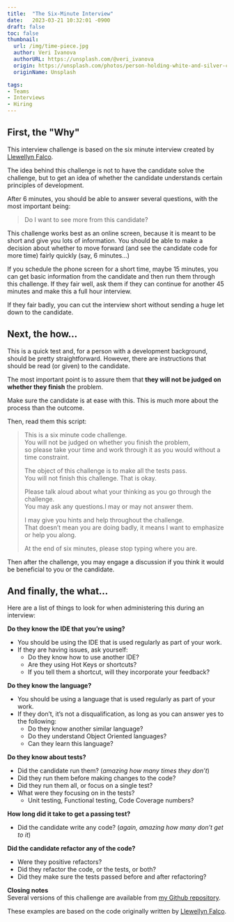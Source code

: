 ```yaml
---
title:  "The Six-Minute Interview"
date:   2023-03-21 10:32:01 -0900
draft: false
toc: false
thumbnail:
  url: /img/time-piece.jpg
  author: Veri Ivanova
  authorURL: https://unsplash.com/@veri_ivanova
  origin: https://unsplash.com/photos/person-holding-white-and-silver-colored-pocket-watch-p3Pj7jOYvnM
  originName: Unsplash

tags:
- Teams
- Interviews
- Hiring
---
```


## First, the "Why"

This interview challenge is based on the six minute interview created by [Llewellyn Falco][Llewellyn-Falco-GitHub].

The idea behind this challenge is not to have the candidate solve the challenge, but to get an idea of whether the candidate understands certain principles of development.

After 6 minutes, you should be able to answer several questions, with the most important being:

>Do I want to see more from this candidate?

This challenge works best as an online screen, because it is meant to be short and give you lots of information. You should be able to make a decision about whether to move forward (and see the candidate code for more time) fairly quickly (say, 6 minutes…)

If you schedule the phone screen for a short time, maybe 15 minutes, you can get basic information from the candidate and then run them through this challenge. If they fair well, ask them if they can continue for another 45 minutes and make this a full hour interview.

If they fair badly, you can cut the interview short without sending a huge let down to the candidate.


## Next, the how…

This is a quick test and, for a person with a development background, should be pretty straightforward. However, there are instructions that should be read (or given) to the candidate.

The most important point is to assure them that **they will not be judged on whether they finish** the problem.

Make sure the candidate is at ease with this. This is much more about the process than the outcome.

Then, read them this script:

>   This is a six minute code challenge.  
>   You will not be judged on whether you finish the problem,  
>   so please take your time and work through it as you would without a time constraint.
>
>   The object of this challenge is to make all the tests pass.   
>   You will not finish this challenge. That is okay.
>
>   Please talk aloud about what your thinking as you go through the challenge.   
>   You may ask any questions.I may or may not answer them.
>
>   I may give you hints and help throughout the challenge.   
>   That doesn’t mean you are doing badly, it means I want to emphasize or help you along.
>
>   At the end of six minutes, please stop typing where you are.

Then after the challenge, you may engage a discussion if you think it would be beneficial to you or the candidate.


## And finally, the what…

Here are a list of things to look for when administering this during an interview:

**Do they know the IDE that you’re using?**

- You should be using the IDE that is used regularly as part of your
  work.
- If they are having issues, ask yourself:
    -    Do they know how to use another IDE?
    - Are they using Hot Keys or shortcuts?
    - If you tell them a shortcut, will they incorporate your feedback?

**Do they know the language?**

- You should be using a language that is used regularly as part of your work.
- If they don’t, it’s not a disqualification, as long as you can answer yes to the following:
    - Do they know another similar language?
    - Do they understand Object Oriented languages?
    - Can they learn this language?

**Do they know about tests?**
- Did the candidate run them? (*amazing how many times they don’t*)
- Did they run them before making changes to the code?
- Did they run them all, or focus on a single test?
- What were they focusing on in the tests?
    - Unit testing, Functional testing, Code Coverage numbers?

**How long did it take to get a passing test?**
- Did the candidate write any code? (*again, amazing how many don’t get to it*)

**Did the candidate refactor any of the code?**
- Were they positive refactors?
- Did they refactor the code, or the tests, or both?
- Did they make sure the tests passed before and after refactoring?

**Closing notes**  
Several versions of this challenge are available from [my Github repository][My-GitHub].

These examples are based on the code originally written by [Llewellyn Falco][Llewellyn-Falco-GitHub].

[Llewellyn-Falco-GitHub]:https://github.com/isidore
[My-GitHub]:https://github.com/MyTurnyet

